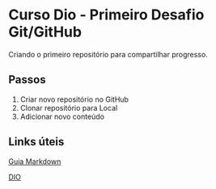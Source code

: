 # Curso Dio - Primeiro Desafio Git/GitHub

Criando o primeiro repositório para compartilhar progresso.



## Passos

1. Criar novo repositório no GitHub
2. Clonar repositório para Local
3. Adicionar novo conteúdo



## Links úteis

[Guia Markdown](https://www.markdownguide.org/basic-syntax/)

[DIO](https://www.dio.me/)


